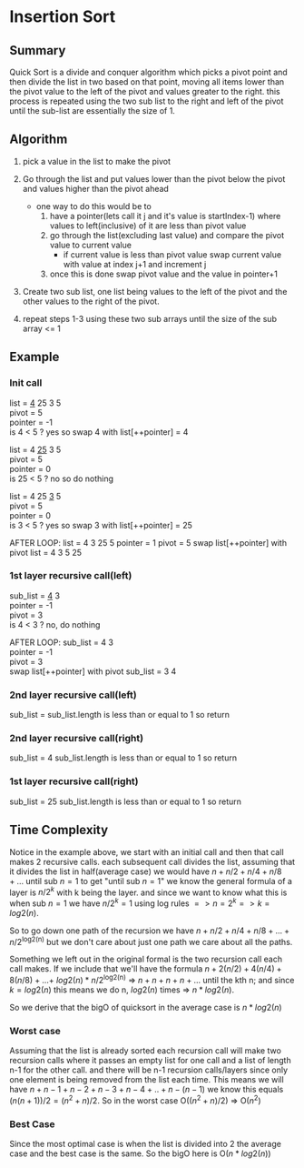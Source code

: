 # Insertion Sort

## Summary

Quick Sort is a divide and conquer algorithm which picks a pivot point and then divide the list in two based on that point, moving all items lower than the pivot value to the left of the pivot and values greater to the right. this process is repeated using the two sub list to the right and left of the pivot until the sub-list are essentially the size of 1.

## Algorithm

1. pick a value in the list to make the pivot

2. Go through the list and put values lower than the pivot below the pivot and values higher than the pivot ahead

   - one way to do this would be to
     1. have a pointer(lets call it j and it's value is startIndex-1) where values to left(inclusive) of it are less than pivot value
     2. go through the list(excluding last value) and compare the pivot value to current value
        - if current value is less than pivot value swap current value with value at index j+1 and increment j
     3. once this is done swap pivot value and the value in pointer+1

3. Create two sub list, one list being values to the left of the pivot and the other values to the right of the pivot.

4. repeat steps 1-3 using these two sub arrays until the size of the sub array <= 1

## Example

### Init call

list = <ins>4</ins> 25 3 5  
pivot = 5  
pointer = -1  
is 4 < 5 ? yes so swap 4 with list[++pointer] = 4

list = 4 <ins>25</ins> 3 5  
pivot = 5  
pointer = 0  
is 25 < 5 ? no so do nothing

list = 4 25 <ins>3</ins> 5  
pivot = 5  
pointer = 0  
is 3 < 5 ? yes so swap 3 with list[++pointer] = 25

AFTER LOOP:
list = 4 3 25 5
pointer = 1
pivot = 5
swap list[++pointer] with pivot
list = 4 3 5 25

### 1st layer recursive call(left)

sub_list = <ins>4</ins> 3  
pointer = -1  
pivot = 3  
is 4 < 3 ? no, do nothing

AFTER LOOP:
sub_list = 4 3  
pointer = -1  
pivot = 3  
swap list[++pointer] with pivot
sub_list = 3 4

### 2nd layer recursive call(left)

sub_list =
sub_list.length is less than or equal to 1 so return

### 2nd layer recursive call(right)

sub_list = 4
sub_list.length is less than or equal to 1 so return

### 1st layer recursive call(right)

sub_list = 25
sub_list.length is less than or equal to 1 so return

## Time Complexity

Notice in the example above, we start with an initial call and then that call makes 2 recursive calls. each subsequent call divides the list, assuming that it divides the list in half(average case) we would have $n+n/2+n/4+n/8+...$ until sub $n=1$ to get "until sub $n=1$" we know the general formula of a layer is $n/2^k$ with k being the layer. and since we want to know what this is when sub $n=1$ we have $n/2^k = 1$ using log rules $=> n = 2^k => k=log2(n)$.

So to go down one path of the recursion we have $n+n/2+n/4+n/8+...+n/2$<sup>log2(n)</sup> but we don't care about just one path we care about all the paths.

Something we left out in the original formal is the two recursion call each call makes. If we include that we'll have the formula
$n+2(n/2)+4(n/4)+8(n/8)+...+$ $log2(n)*n/2$<sup>log2(n)</sup> => $n+n+n+n+...$ until the kth n; and since $k = log2(n)$ this means we do n, $log2(n)$ times => $n*log2(n)$.

So we derive that the bigO of quicksort in the average case is $n*log2(n)$

### Worst case

Assuming that the list is already sorted each recursion call will make two recursion calls where it passes an empty list for one call and a list of length n-1 for the other call. and there will be n-1 recursion calls/layers since only one element is being removed from the list each time. This means we will have
$n+n-1+n-2+n-3+n-4+..+n-(n-1)$ we know this equals $(n(n+1))/2 = (n^2+n)/2$. So in the worst case O($(n^2+n)/2$) => O($n^2$)

### Best Case

Since the most optimal case is when the list is divided into 2 the average case and the best case is the same. So the bigO here is O($n*log2(n)$)

